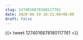 ```yaml
---
slug: 1274016878160117761
date: 2020-06-19 16:31:08+00:00
draft: false
---
```


{{< tweet 1274016878160117761 >}}
